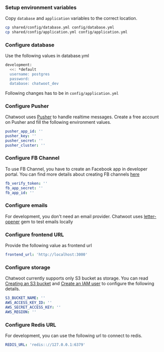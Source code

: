 ### Setup environment variables

Copy `database` and `application` variables to the correct location.

```bash
cp shared/config/database.yml config/database.yml
cp shared/config/application.yml config/application.yml
```

### Configure database

Use the following values in database.yml

```bash
development:
  <<: *default
  username: postgres
  password:
  database: chatwoot_dev
```

Following changes has to be in `config/application.yml`

### Configure Pusher

Chatwoot uses [Pusher](https://pusher.com/) to handle realtime messages. Create a free account on Pusher and fill the following environment values.

```yml
pusher_app_id: ''
pusher_key: ''
pusher_secret: ''
pusher_cluster: ''
```

### Configure FB Channel

To use FB Channel, you have to create an Facebook app in developer portal. You can find more details about creating FB channels [here](https://developers.facebook.com/docs/apps/#register)

```yml
fb_verify_token: ''
fb_app_secret: ''
fb_app_id: ''
```

### Configure emails

For development, you don't need an email provider. Chatwoot uses [letter-opener](https://github.com/ryanb/letter_opener) gem to test emails locally

### Configure frontend URL

Provide the following value as frontend url

```yml
frontend_url: 'http://localhost:3000'
```

### Configure storage

Chatwoot currently supports only S3 bucket as storage. You can read [Creating an S3 bucket](https://docs.aws.amazon.com/AmazonS3/latest/gsg/CreatingABucket.html) and [Create an IAM user](https://docs.aws.amazon.com/IAM/latest/UserGuide/id_users_create.html) to configure the following details.

```yml
S3_BUCKET_NAME: ''
AWS_ACCESS_KEY_ID: ''
AWS_SECRET_ACCESS_KEY: ''
AWS_REGION: ''
```

### Configure Redis URL

For development, you can use the following url to connect to redis.

```yml
REDIS_URL: 'redis:://127.0.0.1:6379'
```
